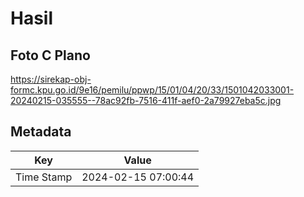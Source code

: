 # Hasil

## Foto C Plano

https://sirekap-obj-formc.kpu.go.id/9e16/pemilu/ppwp/15/01/04/20/33/1501042033001-20240215-035555--78ac92fb-7516-411f-aef0-2a79927eba5c.jpg


## Metadata

| Key        | Value               |
| ---------- | ------------------- |
| Time Stamp | 2024-02-15 07:00:44 |



